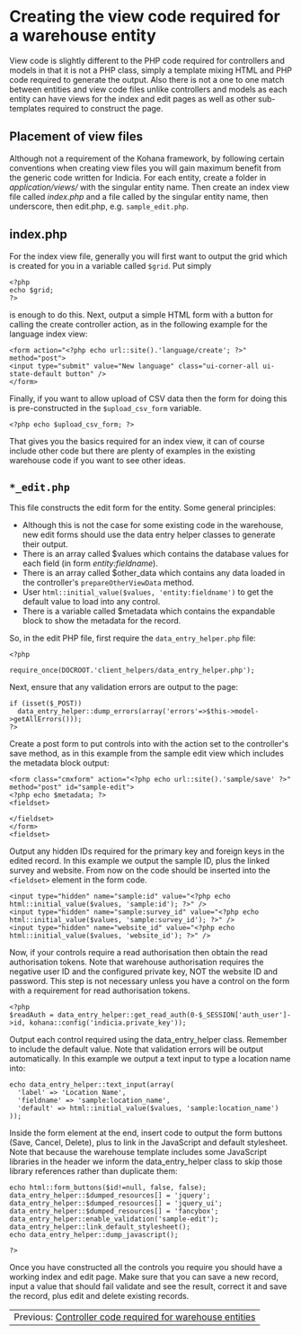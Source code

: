 # Creating the view code required for a warehouse entity #

View code is slightly different to the PHP code required for controllers and models in that it is not a PHP class, simply a template mixing HTML and PHP code required to generate the output. Also there is not a one to one match between entities and view code files unlike controllers and models as each entity can have views for the index and edit pages as well as other sub-templates required to construct the page.

## Placement of view files ##

Although not a requirement of the Kohana framework, by following certain conventions when creating view files you will gain maximum benefit from the generic code written for Indicia. For each entity, create a folder in _application/views/_ with the singular entity name. Then create an index view file called _index.php_ and a file called by the singular entity name, then underscore, then edit.php, e.g. `sample_edit.php`.

## index.php ##

For the index view file, generally you will first want to output the grid which is created for you in a variable called `$grid`. Put simply
```
<?php 
echo $grid;
?>
```
is enough to do this. Next, output a simple HTML form with a button for calling the create controller action, as in the following example for the language index view:
```
<form action="<?php echo url::site().'language/create'; ?>" method="post">
<input type="submit" value="New language" class="ui-corner-all ui-state-default button" />
</form>
```

Finally, if you want to allow upload of CSV data then the form for doing this is pre-constructed in the `$upload_csv_form` variable.
```
<?php echo $upload_csv_form; ?>
```

That gives you the basics required for an index view, it can of course include other code but there are plenty of examples in the existing warehouse code if you want to see other ideas.

## `*_edit.php` ##

This file constructs the edit form for the entity. Some general principles:
  * Although this is not the case for some existing code in the warehouse, new edit forms should use the data entry helper classes to generate their output.
  * There is an array called $values which contains the database values for each field (in form _entity:fieldname_).
  * There is an array called $other\_data which contains any data loaded in the controller's `prepareOtherViewData` method.
  * User `html::initial_value($values, 'entity:fieldname')` to get the default value to load into any control.
  * There is a variable called $metadata which contains the expandable block to show the metadata for the record.

So, in the edit PHP file, first require the `data_entry_helper.php` file:
```
<?php

require_once(DOCROOT.'client_helpers/data_entry_helper.php');
```

Next, ensure that any validation errors are output to the page:
```
if (isset($_POST))
  data_entry_helper::dump_errors(array('errors'=>$this->model->getAllErrors()));
?>
```

Create a post form to put controls into with the action set to the controller's save method, as in this example from the sample edit view which includes the metadata block output:
```
<form class="cmxform" action="<?php echo url::site().'sample/save' ?>" method="post" id="sample-edit">
<?php echo $metadata; ?>
<fieldset>

</fieldset>
</form>
<fieldset>
```

Output any hidden IDs required for the primary key and foreign keys in the edited record. In this example we output the sample ID, plus the linked survey and website. From now on the code should be inserted into the `<fieldset>` element in the form code.
```
<input type="hidden" name="sample:id" value="<?php echo html::initial_value($values, 'sample:id'); ?>" />
<input type="hidden" name="sample:survey_id" value="<?php echo html::initial_value($values, 'sample:survey_id'); ?>" />
<input type="hidden" name="website_id" value="<?php echo html::initial_value($values, 'website_id'); ?>" />
```

Now, if your controls require a read authorisation then obtain the read authorisation tokens. Note that warehouse authorisation requires the negative user ID and the configured private key, NOT the website ID and password. This step is not necessary unless you have a control on the form with a requirement for read authorisation tokens.
```
<?php 
$readAuth = data_entry_helper::get_read_auth(0-$_SESSION['auth_user']->id, kohana::config('indicia.private_key'));
```

Output each control required using the data\_entry\_helper class. Remember to include the default value. Note that validation errors will be output automatically. In this example we output a text input to type a location name into:
```
echo data_entry_helper::text_input(array(
  'label' => 'Location Name',
  'fieldname' => 'sample:location_name',
  'default' => html::initial_value($values, 'sample:location_name')
));
```

Inside the form element at the end, insert code to output the form buttons (Save, Cancel, Delete), plus to link in the JavaScript and default stylesheet. Note that because the warehouse template includes some JavaScript libraries in the header we inform the data\_entry\_helper class to skip those library references rather than duplicate them:
```
echo html::form_buttons($id!=null, false, false); 
data_entry_helper::$dumped_resources[] = 'jquery';
data_entry_helper::$dumped_resources[] = 'jquery_ui';
data_entry_helper::$dumped_resources[] = 'fancybox';
data_entry_helper::enable_validation('sample-edit');
data_entry_helper::link_default_stylesheet();
echo data_entry_helper::dump_javascript();

?>
```

Once you have constructed all the controls you require you should have a working index and edit page. Make sure that you can save a new record, input a value that should fail validate and see the result, correct it and save the record, plus edit and delete existing records.

<table width='100%'><tr>
<td align='left'>Previous: <a href='WarehouseCodeAddEntityController.md'>Controller code required for warehouse entities</a></td>
</tr></table>